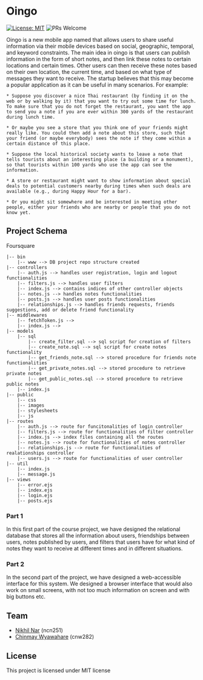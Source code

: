 # Oingo

[![License: MIT](https://img.shields.io/badge/License-MIT-green.svg)](https://opensource.org/licenses/MIT)
![PRs Welcome](https://img.shields.io/badge/PRs-welcome-brightgreen)

Oingo is a new mobile app named that allows users to share useful information via their mobile devices based on social, geographic, temporal, and keyword constraints. The main idea in oingo is that users can publish information in the form of short notes, and then link these notes to certain locations and certain times. Other users can then receive these notes based on their own location, the current time, and based on what
type of messages they want to receive.  The startup believes that this may become a popular application as it can be useful in many scenarios. For example:


    * Suppose you discover a nice Thai restaurant (by finding it on the web or by walking by it) that you want to try out some time for lunch. To make sure that you do not forget the restaurant, you want the app to send you a note if you are ever within 300 yards of the restaurant during lunch time.
    
    * Or maybe you see a store that you think one of your friends might really like. You could then add a note about this store, such that your friend (or maybe everybody) sees the note if they come within a certain distance of this place.
    
    * Suppose the local historical society wants to leave a note that tells tourists about an interesting place (a building or a monument), so that tourists within 100 yards who use the app can see the information.
    
    * A store or restaurant might want to show information about special deals to potential customers nearby during times when such deals are available (e.g., during Happy Hour for a bar).
    
    * Or you might sit somewhere and be interested in meeting other people, either your friends who are nearby or people that you do not know yet.


## Project Schema

Foursquare 

    |-- bin 
        |-- www --> DB project repo structure created
    |-- controllers
        |-- auth.js --> handles user registration, login and logout functionalities
        |-- filters.js --> handles user filters 
        |-- index.js --> contains indices of other controller objects
        |-- notes.js --> handles notes functionalities
        |-- posts.js --> handles user posts functionalities
        |-- relationships.js --> handles friends requests, friends suggestions, add or delete friend functionality
    |-- middlewares
        |-- fetchToken.js -->  
        |-- index.js --> 
    |-- models
        |-- sql
            |-- create_filter.sql --> sql script for creation of filters
            |-- create_note.sql --> sql script for create notes functionality
            |-- get_friends_note.sql --> stored procedure for friends note functionalities
            |-- get_private_notes.sql --> stored procedure to retrieve private notes
            |-- get_public_notes.sql --> stored procedure to retrieve public notes
        |-- index.js
    |-- public
        |-- css 
        |-- images
        |-- stylesheets
        |-- js
    |-- routes
        |-- auth.js --> route for funcitonalities of login controller
        |-- filters.js --> route for functionalities of filter controller
        |-- index.js --> index files containing all the routes
        |-- notes.js --> route for functionalities of notes controller
        |-- relationships.js --> route for functionalities of realationships controller
        |-- users.js --> route for functionalities of user controller
    |-- util
        |-- index.js
        |-- message.js
    |-- views
        |-- error.ejs
        |-- index.ejs 
        |-- login.ejs 
        |-- posts.ejs 
        
### Part 1

In this first part of the course project, we have designed the relational database that stores all the information about users, friendships between users, notes published by users, and filters that users have for what kind of notes they want to receive at different times and in different situations.

### Part 2

In the second part of the project, we have designed a web-accessible interface for this system. We designed a browser interface that would also work on small screens, with not too much information on screen and with big buttons etc.

## Team
* [Nikhil Nar](https://github.com/NikhilNar) (ncn251)
* [Chinmay Wyawahare](https://github.com/gandalf1819) (cnw282)

## License

This project is licensed under MIT license
